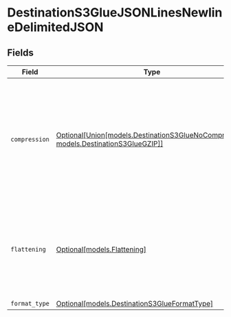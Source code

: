 # DestinationS3GlueJSONLinesNewlineDelimitedJSON


## Fields

| Field                                                                                                                                            | Type                                                                                                                                             | Required                                                                                                                                         | Description                                                                                                                                      |
| ------------------------------------------------------------------------------------------------------------------------------------------------ | ------------------------------------------------------------------------------------------------------------------------------------------------ | ------------------------------------------------------------------------------------------------------------------------------------------------ | ------------------------------------------------------------------------------------------------------------------------------------------------ |
| `compression`                                                                                                                                    | [Optional[Union[models.DestinationS3GlueNoCompression, models.DestinationS3GlueGZIP]]](../models/destinations3gluecompression.md)                | :heavy_minus_sign:                                                                                                                               | Whether the output files should be compressed. If compression is selected, the output filename will have an extra extension (GZIP: ".jsonl.gz"). |
| `flattening`                                                                                                                                     | [Optional[models.Flattening]](../models/flattening.md)                                                                                           | :heavy_minus_sign:                                                                                                                               | Whether the input json data should be normalized (flattened) in the output JSON Lines. Please refer to docs for details.                         |
| `format_type`                                                                                                                                    | [Optional[models.DestinationS3GlueFormatType]](../models/destinations3glueformattype.md)                                                         | :heavy_minus_sign:                                                                                                                               | N/A                                                                                                                                              |